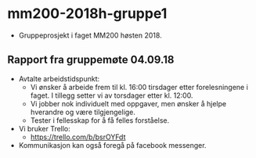 # mm200-2018h-gruppe1
* Gruppeprosjekt i faget MM200 høsten 2018.

## Rapport fra gruppemøte 04.09.18
* Avtalte arbeidstidspunkt: 
  * Vi ønsker å arbeide frem til kl. 16:00 tirsdager etter forelesningene i faget. I tillegg setter vi av torsdager etter kl. 12:00.
  * Vi jobber nok individuelt med oppgaver, men ønsker å hjelpe hverandre og være tilgjengelige. 
  * Tester i fellesskap for å få felles forståelse.
* Vi bruker Trello:
  * https://trello.com/b/bsrOYFdt
* Kommunikasjon kan også foregå på facebook messenger.

